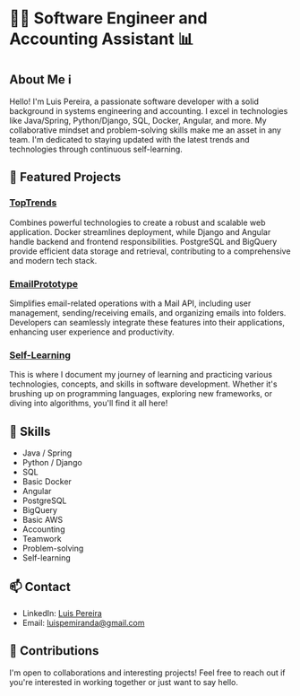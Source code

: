 # 👨‍💻 Software Engineer and Accounting Assistant 📊

## About Me ℹ️

Hello! I'm Luis Pereira, a passionate software developer with a solid background in systems engineering and accounting. I excel in technologies like Java/Spring, Python/Django, SQL, Docker, Angular, and more. My collaborative mindset and problem-solving skills make me an asset in any team. I'm dedicated to staying updated with the latest trends and technologies through continuous self-learning.

## 🚀 Featured Projects

### [TopTrends](https://github.com/FernandoPereiraM/project_toptrends)
Combines powerful technologies to create a robust and scalable web application. Docker streamlines deployment, while Django and Angular handle backend and frontend responsibilities. PostgreSQL and BigQuery provide efficient data storage and retrieval, contributing to a comprehensive and modern tech stack.

### [EmailPrototype](https://github.com/FernandoPereiraM/emailprototype)
Simplifies email-related operations with a Mail API, including user management, sending/receiving emails, and organizing emails into folders. Developers can seamlessly integrate these features into their applications, enhancing user experience and productivity.

### [Self-Learning](https://github.com/FernandoPereiraM/Self-Learning)
This is where I document my journey of learning and practicing various technologies, concepts, and skills in software development. Whether it's brushing up on programming languages, exploring new frameworks, or diving into algorithms, you'll find it all here!

## 💼 Skills

- Java / Spring
- Python / Django
- SQL
- Basic Docker
- Angular
- PostgreSQL
- BigQuery
- Basic AWS
- Accounting
- Teamwork
- Problem-solving
- Self-learning

## 📫 Contact

- LinkedIn: [Luis Pereira](https://www.linkedin.com/in/luis-fernando-pereira-miranda-b48a70202/)
- Email: luispemiranda@gmail.com

## 🤝 Contributions

I'm open to collaborations and interesting projects! Feel free to reach out if you're interested in working together or just want to say hello.



